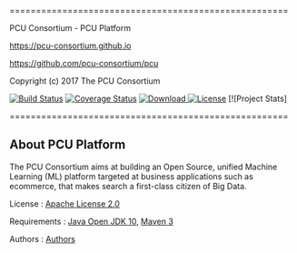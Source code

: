 =====================================================

PCU Consortium - PCU Platform

https://pcu-consortium.github.io

https://github.com/pcu-consortium/pcu

Copyright (c) 2017 The PCU Consortium

[![Build Status](https://travis-ci.org/pcu-consortium/pcu.svg?branch=master)](https://travis-ci.org/pcu-consortium/pcu) [![Coverage Status](https://coveralls.io/repos/github/pcu-consortium/pcu/badge.svg?branch=master)](https://coveralls.io/github/pcu-consortium/pcu?branch=master) [![Download](https://api.bintray.com/packages/pcu-consortium/pcu/pcu-entreprise-search/images/download.svg?version=beta_20171206) ](https://bintray.com/pcu-consortium/pcu/pcu-entreprise-search/beta_20171206/view/files) [![License](https://img.shields.io/badge/License-Apache%202.0-red.svg)](https://opensource.org/licenses/Apache-2.0) [![Project Stats]

=====================================================


About PCU Platform
----------

The PCU Consortium aims at building an Open Source, unified Machine Learning (ML) platform targeted at business applications such as ecommerce,
that makes search a first-class citizen of Big Data.

License : [Apache License 2.0](LICENCE)

Requirements : [Java Open JDK 10](https://openjdk.java.net/projects/jdk/10/), [Maven 3](http://maven.apache.org/download.cgi)

Authors : [Authors](AUTHORS.md)